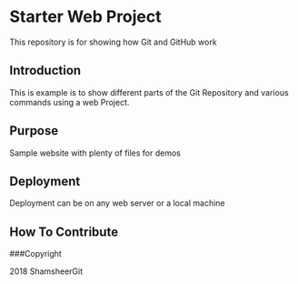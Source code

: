 # Starter Web Project

This repository is for showing how Git and GitHub work

## Introduction

This is example is to show different parts of the Git Repository and various commands using a web Project.

## Purpose

Sample website with plenty of files for demos

## Deployment

Deployment can be on any web server or a local machine

## How To Contribute

###Copyright

2018 ShamsheerGit
